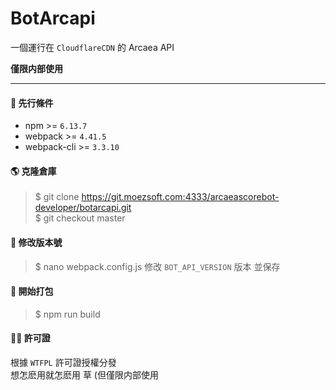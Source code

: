 # BotArcapi

一個運行在 `CloudflareCDN` 的 Arcaea API <br>

**僅限内部使用**

---

#### 🤔 先行條件
- npm >= `6.13.7`
- webpack >= `4.41.5`
- webpack-cli >= `3.3.10`

#### 🌎 克隆倉庫
> $ git clone https://git.moezsoft.com:4333/arcaeascorebot-developer/botarcapi.git  
> $ git checkout master

#### 🎉 修改版本號
> $ nano webpack.config.js
修改 `BOT_API_VERSION` 版本 並保存

#### 🚀 開始打包
> $ npm run build

#### 🤦‍♀️ 許可證
根據 `WTFPL` 許可證授權分發 <br>
想怎麽用就怎麽用 草 (但僅限内部使用
